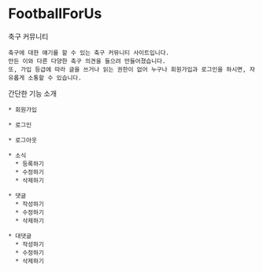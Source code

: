 # FootballForUs
축구 커뮤니티

```
축구에 대한 얘기를 할 수 있는 축구 커뮤니티 사이트입니다.
만든 이와 다른 다양한 축구 의견을 들으려 만들어졌습니다.
또, 가입 등급에 따라 글을 쓰거나 읽는 권한이 없어 누구나 회원가입과 로그인을 하시면, 자유롭게 소통할 수 있습니다.
```

간단한 기능 소개

```
* 회원가입
```
```
* 로그인
```
```
* 로그아웃
```
```
* 소식
  * 등록하기
  * 수정하기
  * 삭제하기
```
```
* 댓글 
  * 작성하기
  * 수정하기
  * 삭제하기
```
```
* 대댓글
  * 작성하기
  * 수정하기
  * 삭제하기
```
